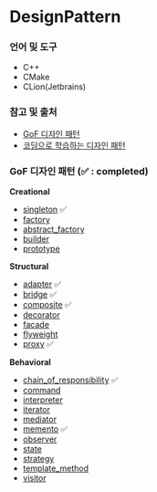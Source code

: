 # DesignPattern

### 언어 및 도구 

* C++ 
* CMake
* CLion(Jetbrains)

### 참고 및 출처

* [GoF 디자인 패턴](http://www.yes24.com/Product/Goods/17525598)
* [코딩으로 학습하는 디자인 패턴](https://www.inflearn.com/course/%EB%94%94%EC%9E%90%EC%9D%B8-%ED%8C%A8%ED%84%B4)

### GoF 디자인 패턴 (✅ : completed)

**Creational**
* [singleton](https://github.com/pine939/DesignPattern/tree/main/Creational/singleton) ✅
* [factory](https://github.com/pine939/DesignPattern/tree/main/Creational/factory)
* [abstract_factory](https://github.com/pine939/DesignPattern/tree/main/Creational/abstract_factory)
* [builder](https://github.com/pine939/DesignPattern/tree/main/Creational/builder)
* [prototype](https://github.com/pine939/DesignPattern/tree/main/Creational/prototype)

**Structural**
* [adapter](https://github.com/pine939/DesignPattern/tree/main/Structural/adapter) ✅
* [bridge](https://github.com/pine939/DesignPattern/tree/main/Structural/bridge) ✅
* [composite](https://github.com/pine939/DesignPattern/tree/main/Structural/composite) ✅
* [decorator](https://github.com/pine939/DesignPattern/tree/main/Structural/decorator)
* [facade](https://github.com/pine939/DesignPattern/tree/main/Structural/facade)
* [flyweight](https://github.com/pine939/DesignPattern/tree/main/Structural/flyweight)
* [proxy](https://github.com/pine939/DesignPattern/tree/main/Structural/proxy) ✅

**Behavioral**
* [chain_of_responsibility](https://github.com/pine939/DesignPattern/tree/main/Behavioral/chain_of_responsibility) ✅
* [command](https://github.com/pine939/DesignPattern/tree/main/Behavioral/command)
* [interpreter](https://github.com/pine939/DesignPattern/tree/main/Behavioral/interpreter)
* [iterator](https://github.com/pine939/DesignPattern/tree/main/Behavioral/iterator)
* [mediator](https://github.com/pine939/DesignPattern/tree/main/Behavioral/mediator)
* [memento](https://github.com/pine939/DesignPattern/tree/main/Behavioral/memento) ✅
* [observer](https://github.com/pine939/DesignPattern/tree/main/Behavioral/observer)
* [state](https://github.com/pine939/DesignPattern/tree/main/Behavioral/state)
* [strategy](https://github.com/pine939/DesignPattern/tree/main/Behavioral/stragety)
* [template_method](https://github.com/pine939/DesignPattern/tree/main/Behavioral/template_method)
* [visitor](https://github.com/pine939/DesignPattern/tree/main/Behavioral/visitor)
